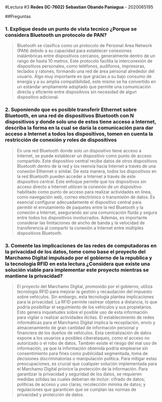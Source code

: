 #Lectura #3
**Redes (IC-7602)**
**Sebastian Obando Paniagua** - 2020065195

##Preguntas

### 1. Explique desde un punto de vista tecnico ¿Porque se considera Bluetooth un protocolo de PAN?

> Bluetooth se clasifica como un protocolo de Personal Area Network (PAN) debido a su capacidad para establecer conexiones inalámbricas entre dispositivos cercanos, generalmente dentro de un rango de hasta 10 metros. Este protocolo facilita la interconexión de dispositivos personales, como teléfonos, audifonos, impresoras, teclados y ratones, formando una red de área personal alrededor del usuario. Algo muy importante es que gracias a su bajo consumo de energía y a su amplia compatibilidad, este mismo se ha convertido en un estándar ampliamente adoptado que permite una comunicación directa y eficiente entre dispositivos sin necesidad de algun dispositivo adicional.

### 2. Suponiendo que es posible transferir Ethernet sobre Bluetooth, en una red de dispositivos Bluetooth con N dispositivos y donde solo uno de estos tiene acceso a Internet, describa la forma en la cual se daría la comunicación para dar acceso a Internet a todos los dispositivos, tomen en cuenta la restricción de conexión y roles de dispositivos

> En una red Bluetooth donde solo un dispositivo tiene acceso a Internet, se puede establecer un dispositivo como punto de acceso compartido. Este dispositivo central recibe datos de otros dispositivos Bluetooth dentro de la red y los reenvía hacia Internet a través de una conexión Ethernet o similar. De esta manera, todos los dispositivos en la red Bluetooth pueden acceder a Internet a través de este dispositivo central. Este enfoque permite que los dispositivos sin acceso directo a Internet utilicen la conexión de un dispositivo habilitado como punto de acceso para realizar actividades en línea, como navegación web, correo electrónico o transmisión de datos. Es esencial configurar adecuadamente el dispositivo central para permitir el enrutamiento de paquetes entre la red Bluetooth y la conexión a Internet, asegurando así una comunicación fluida y segura entre todos los dispositivos involucrados. Además, es importante considerar las limitaciones de ancho de banda y la velocidad de transferencia al compartir la conexión a Internet entre múltiples dispositivos Bluetooth.

### 3. Comente las implicaciones de las redes de computadoras en la privacidad de los datos, tome como base el proyecto del Marchamo Digital impulsado por el gobierno de la republica y la tecnologia RFID en esta lectura ¿Considera que existe una solución viable para implementar este proyecto mientras se mantiene la privacidad?

> El proyecto del Marchamo Digital, promovido por el gobierno, utiliza tecnología RFID para mejorar la gestión y recaudación del impuesto sobre vehículos. Sin embargo, esta tecnología plantea implicaciones para la privacidad. La RFID permite rastrear objetos a distancia, lo que podría posibilitar el seguimiento de los vehículos y sus propietarios. Esto genera inquietudes sobre el posible uso de esta información para vigilar o realizar actividades ilícitas.
> El establecimiento de redes informáticas para el Marchamo Digital implica la recopilación, envío y almacenamiento de gran cantidad de información personal y financiera de los dueños de vehículos. Esta centralización de datos expone a los usuarios a posibles ciberataques, como el acceso no autorizado o el robo de datos. También existe el riesgo del mal uso de información, ya que la información obtenida podría emplearse sin consentimiento para fines como publicidad segmentada, toma de decisiones discriminatorias o manipulación política. Para mitigar estas preocupaciones, es crucial que cualquier solución implementada para el Marchamo Digital priorice la protección de la información. Para garantizar la privacidad y seguridad de los datos, se requieren medidas sólidas las cuales deberian de incluir: cifrado de datos; políticas de acceso y uso claras; recolección mínima de datos; y regulaciones que garanticen que se cumplan las normas de privacidad y protección de datos.

